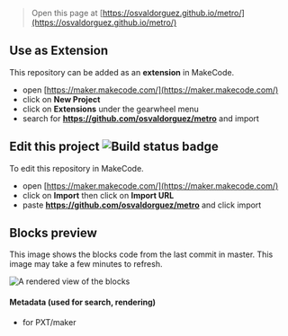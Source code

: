 
> Open this page at [https://osvaldorguez.github.io/metro/](https://osvaldorguez.github.io/metro/)

## Use as Extension

This repository can be added as an **extension** in MakeCode.

* open [https://maker.makecode.com/](https://maker.makecode.com/)
* click on **New Project**
* click on **Extensions** under the gearwheel menu
* search for **https://github.com/osvaldorguez/metro** and import

## Edit this project ![Build status badge](https://github.com/osvaldorguez/metro/workflows/MakeCode/badge.svg)

To edit this repository in MakeCode.

* open [https://maker.makecode.com/](https://maker.makecode.com/)
* click on **Import** then click on **Import URL**
* paste **https://github.com/osvaldorguez/metro** and click import

## Blocks preview

This image shows the blocks code from the last commit in master.
This image may take a few minutes to refresh.

![A rendered view of the blocks](https://github.com/osvaldorguez/metro/raw/master/.github/makecode/blocks.png)

#### Metadata (used for search, rendering)

* for PXT/maker
<script src="https://makecode.com/gh-pages-embed.js"></script><script>makeCodeRender("{{ site.makecode.home_url }}", "{{ site.github.owner_name }}/{{ site.github.repository_name }}");</script>

